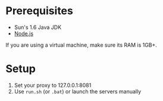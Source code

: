 # Prerequisites

* Sun's 1.6 Java JDK
* [Node.js][1]

If you are using a virtual machine, make sure its RAM is 1GB+.

# Setup

1. Set your proxy to 127.0.0.1:8081
2. Use `run.sh` (or `.bat`) or launch the servers manually

[1]: http://nodejs.org/
